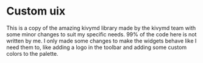 Custom uix
======

This is a copy of the amazing kivymd library made by the kivymd team with some minor changes to suit my specific needs. 
99% of the code here is not written by me. I only made some changes to make the widgets behave like I need them to, like adding a logo in the toolbar and adding some custom colors to the palette. 
